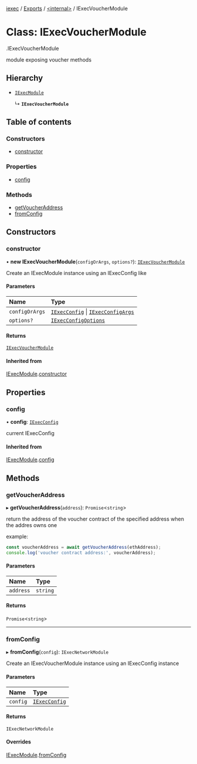 [iexec](../README.md) / [Exports](../modules.md) / [<internal\>](../modules/internal_.md) / IExecVoucherModule

# Class: IExecVoucherModule

[<internal>](../modules/internal_.md).IExecVoucherModule

module exposing voucher methods

## Hierarchy

- [`IExecModule`](IExecModule.md)

  ↳ **`IExecVoucherModule`**

## Table of contents

### Constructors

- [constructor](internal_.IExecVoucherModule.md#constructor)

### Properties

- [config](internal_.IExecVoucherModule.md#config)

### Methods

- [getVoucherAddress](internal_.IExecVoucherModule.md#getvoucheraddress)
- [fromConfig](internal_.IExecVoucherModule.md#fromconfig)

## Constructors

### constructor

• **new IExecVoucherModule**(`configOrArgs`, `options?`): [`IExecVoucherModule`](internal_.IExecVoucherModule.md)

Create an IExecModule instance using an IExecConfig like

#### Parameters

| Name | Type |
| :------ | :------ |
| `configOrArgs` | [`IExecConfig`](IExecConfig.md) \| [`IExecConfigArgs`](../interfaces/internal_.IExecConfigArgs.md) |
| `options?` | [`IExecConfigOptions`](../interfaces/internal_.IExecConfigOptions.md) |

#### Returns

[`IExecVoucherModule`](internal_.IExecVoucherModule.md)

#### Inherited from

[IExecModule](IExecModule.md).[constructor](IExecModule.md#constructor)

## Properties

### config

• **config**: [`IExecConfig`](IExecConfig.md)

current IExecConfig

#### Inherited from

[IExecModule](IExecModule.md).[config](IExecModule.md#config)

## Methods

### getVoucherAddress

▸ **getVoucherAddress**(`address`): `Promise`<`string`\>

return the address of the voucher contract of the specified address when the addres owns one

example:
```js
const voucherAddress = await getVoucherAddress(ethAddress);
console.log('voucher contract address:', voucherAddress);
```

#### Parameters

| Name | Type |
| :------ | :------ |
| `address` | `string` |

#### Returns

`Promise`<`string`\>

___

### fromConfig

▸ **fromConfig**(`config`): `IExecNetworkModule`

Create an IExecVoucherModule instance using an IExecConfig instance

#### Parameters

| Name | Type |
| :------ | :------ |
| `config` | [`IExecConfig`](IExecConfig.md) |

#### Returns

`IExecNetworkModule`

#### Overrides

[IExecModule](IExecModule.md).[fromConfig](IExecModule.md#fromconfig)
